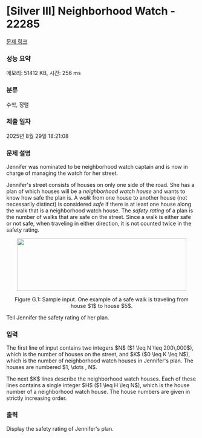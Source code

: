 # [Silver III] Neighborhood Watch - 22285 

[문제 링크](https://www.acmicpc.net/problem/22285) 

### 성능 요약

메모리: 51412 KB, 시간: 256 ms

### 분류

수학, 정렬

### 제출 일자

2025년 8월 29일 18:21:08

### 문제 설명

<p>Jennifer was nominated to be neighborhood watch captain and is now in charge of managing the watch for her street. </p>

<p>Jennifer's street consists of houses on only one side of the road. She has a plan of which houses will be a <em>neighborhood watch house</em> and wants to know how safe the plan is. A <em>walk</em> from one house to another house (not necessarily distinct) is considered <em>safe</em> if there is at least one house along the walk that is a neighborhood watch house. The <em>safety rating</em> of a plan is the number of walks that are safe on the street. Since a walk is either safe or not safe, when traveling in either direction, it is not counted twice in the safety rating.</p>

<p style="text-align: center;"><img alt="" src="" style="width: 448px; height: 139px;"></p>

<p style="text-align: center;">Figure G.1: Sample input. One example of a safe walk is traveling from house $1$ to house $5$.</p>

<p>Tell Jennifer the safety rating of her plan.</p>

### 입력 

 <p>The first line of input contains two integers $N$ ($1 \leq N \leq 200\,000$), which is the number of houses on the street, and $K$ ($0 \leq K \leq N$), which is the number of neighborhood watch houses in Jennifer's plan. The houses are numbered $1, \dots , N$.</p>

<p>The next $K$ lines describe the neighborhood watch houses. Each of these lines contains a single integer $H$ ($1 \leq H \leq N$), which is the house number of a neighborhood watch house. The house numbers are given in strictly increasing order.</p>

### 출력 

 <p>Display the safety rating of Jennifer's plan.</p>

